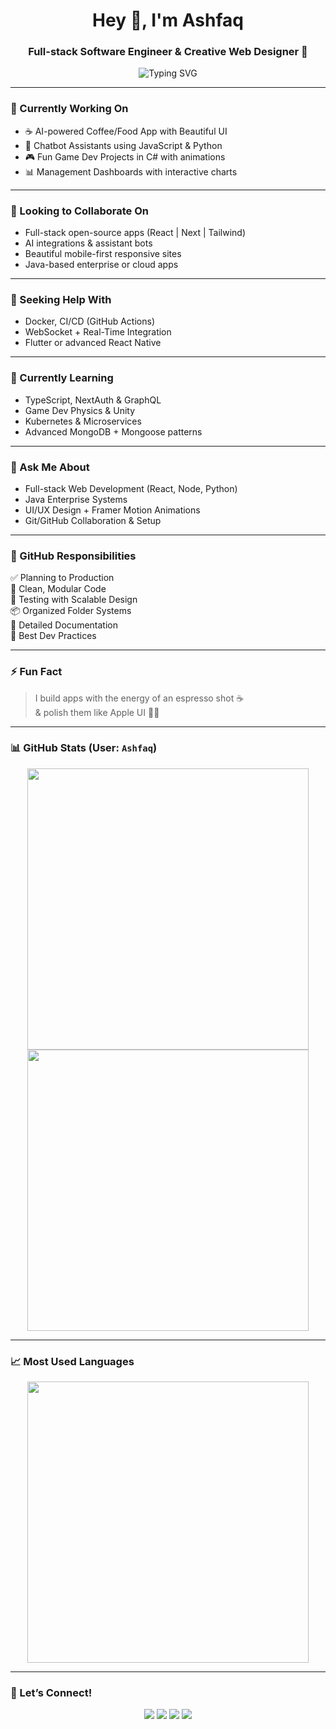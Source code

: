 <h1 align="center">Hey 👋, I'm Ashfaq</h1>
<h3 align="center">Full-stack Software Engineer & Creative Web Designer 🚀</h3>

<p align="center">
  <img src="https://readme-typing-svg.herokuapp.com?font=Fira+Code&duration=3000&pause=1000&center=true&width=435&lines=Building+Interactive+Apps;Creating+Smart+AI+Bots;Designing+with+Passion;Loving+Clean+Code+%26+Smooth+UI" alt="Typing SVG" />
</p>

---

### 🔭 Currently Working On
- ☕ AI-powered Coffee/Food App with Beautiful UI
- 💬 Chatbot Assistants using JavaScript & Python
- 🎮 Fun Game Dev Projects in C# with animations
- 📊 Management Dashboards with interactive charts

---

### 👯 Looking to Collaborate On
- Full-stack open-source apps (React | Next | Tailwind)
- AI integrations & assistant bots
- Beautiful mobile-first responsive sites
- Java-based enterprise or cloud apps

---

### 🤝 Seeking Help With
- Docker, CI/CD (GitHub Actions)
- WebSocket + Real-Time Integration
- Flutter or advanced React Native

---

### 🌱 Currently Learning
- TypeScript, NextAuth & GraphQL
- Game Dev Physics & Unity
- Kubernetes & Microservices
- Advanced MongoDB + Mongoose patterns

---

### 💬 Ask Me About
- Full-stack Web Development (React, Node, Python)
- Java Enterprise Systems
- UI/UX Design + Framer Motion Animations
- Git/GitHub Collaboration & Setup

---

### 📁 GitHub Responsibilities

✅ Planning to Production  
🧹 Clean, Modular Code  
🧪 Testing with Scalable Design  
📦 Organized Folder Systems  
📜 Detailed Documentation  
🎯 Best Dev Practices

---

### ⚡ Fun Fact

> I build apps with the energy of an espresso shot ☕  
> & polish them like Apple UI 🍎✨

---

### 📊 GitHub Stats (User: `Ashfaq`)

<p align="center">
  <img src="https://github-readme-stats.vercel.app/api?username=Ashfaq&show_icons=true&theme=tokyonight" width="450" />
  <img src="https://github-readme-streak-stats.herokuapp.com?user=Ashfaq&theme=tokyonight" width="450" />
</p>

---

### 📈 Most Used Languages

<p align="center">
  <img src="https://github-readme-stats.vercel.app/api/top-langs/?username=Ashfaq&layout=compact&theme=tokyonight" width="450" />
</p>

---

### 🔗 Let’s Connect!

<p align="center">
  <a href="https://linkedin.com/in/ashfaq" target="_blank"><img src="https://img.shields.io/badge/LinkedIn-0077B5?style=for-the-badge&logo=linkedin&logoColor=white"/></a>
  <a href="mailto:youremail@example.com"><img src="https://img.shields.io/badge/Email-D14836?style=for-the-badge&logo=gmail&logoColor=white"/></a>
  <a href="https://twitter.com/yourhandle"><img src="https://img.shields.io/badge/Twitter-1DA1F2?style=for-the-badge&logo=twitter&logoColor=white"/></a>
  <a href="https://your-portfolio.com"><img src="https://img.shields.io/badge/Portfolio-12100E?style=for-the-badge&logo=vercel&logoColor=white"/></a>
</p>
